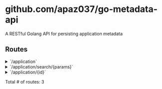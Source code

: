 # github.com/apaz037/go-metadata-api

A RESTful Golang API for persisting application metadata

## Routes

<details>
<summary>`/application`</summary>

- [RequestID]()
- [RealIP]()
- [Recoverer]()
- [Logger]()
- [Timeout.func1]()
- [SetContentType.func1]()
- [Heartbeat.func1]()
- **/application**
	- _GET_
		- [getAllApplications.func1](/api/handlers.go#L34)
	- _POST_
		- [createApplication.func1](/api/handlers.go#L16)

</details>
<details>
<summary>`/application/search/{params}`</summary>

- [RequestID]()
- [RealIP]()
- [Recoverer]()
- [Logger]()
- [Timeout.func1]()
- [SetContentType.func1]()
- [Heartbeat.func1]()
- **/application/search/{params}**
	- _GET_
		- [searchApplications.func1](/api/handlers.go#L40)

</details>
<details>
<summary>`/application/{id}`</summary>

- [RequestID]()
- [RealIP]()
- [Recoverer]()
- [Logger]()
- [Timeout.func1]()
- [SetContentType.func1]()
- [Heartbeat.func1]()
- **/application/{id}**
	- _DELETE_
		- [deleteApplication.func1](/api/handlers.go#L22)
	- _PUT_
		- [updateApplication.func1](/api/handlers.go#L28)
	- _GET_
		- [getApplication.func1](/api/handlers.go#L10)

</details>

Total # of routes: 3
